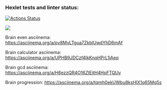 ### Hexlet tests and linter status:
[![Actions Status](https://github.com/YanovskiyS/python-project-49/actions/workflows/hexlet-check.yml/badge.svg)](https://github.com/YanovskiyS/python-project-49/actions)

<a href="https://codeclimate.com/github/YanovskiyS/python-project-49/maintainability"><img src="https://api.codeclimate.com/v1/badges/994d1ab7fcfb34fa428f/maintainability" /></a>

Brain even asciinema:
 https://asciinema.org/a/pv8MvLTgua7ZkblUwdYhD6mAf

 Brain calculator asciinema:
  https://asciinema.org/a/UPHB9JDCzf4IkKnqHPrL1iAeq

Brain gcd asciinema:
  https://asciinema.org/a/H6ezzQR4O16ZIEitH4HpFTQUy

Brain progression:
 https://asciinema.org/a/tqmh0ekUWbu8ksHlX1q65Mg5s
